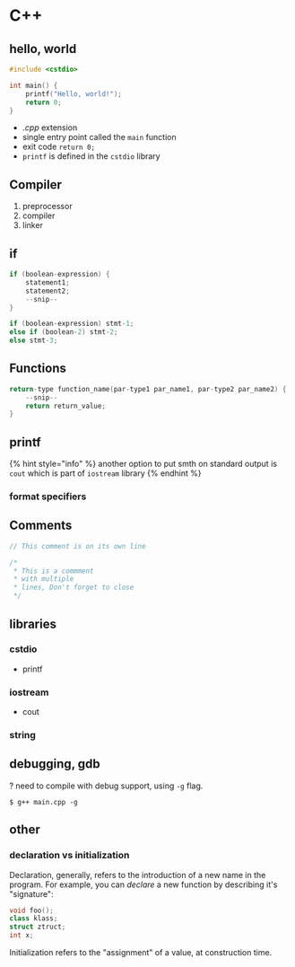 # C++

## hello, world

```cpp
#include <cstdio>

int main() {
    printf("Hello, world!");
    return 0;
}
```

* _.cpp_ extension
* single entry point called the `main` function
* exit code `return 0;`
* `printf` is defined in the `cstdio` library

## Compiler

1. preprocessor
2. compiler
3. linker

## if

```cpp
if (boolean-expression) {
    statement1;
    statement2;
    --snip--
}

if (boolean-expression) stmt-1;
else if (boolean-2) stmt-2;
else stmt-3;
```

## Functions

```cpp
return-type function_name(par-type1 par_name1, par-type2 par_name2) {
    --snip--
    return return_value;
}
```

## printf

{% hint style="info" %}
another option to put smth on standard output is `cout` which is part of `iostream` library
{% endhint %}

### format specifiers

## Comments

```cpp
// This comment is on its own line

/*
 * This is a commment
 * with multiple
 * lines, Don't forget to close
 */
```

## libraries

### cstdio

* printf

### iostream

* cout

### string

## debugging, gdb

? need to compile with debug support, using `-g` flag.

`$ g++ main.cpp -g`

## other

### declaration vs initialization

Declaration, generally, refers to the introduction of a new name in the program. For example, you can _declare_ a new function by describing it's "signature":

```cpp
void foo();
class klass;
struct ztruct;
int x;
```

Initialization refers to the "assignment" of a value, at construction time. 

